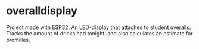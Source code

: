 # overalldisplay
Project made with ESP32. An LED-display that attaches to student overalls.
Tracks the amount of drinks had tonight, and also calculates an estimate for promilles.
